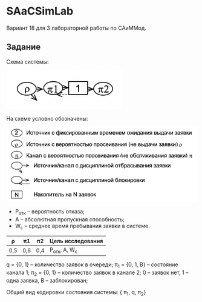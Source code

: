 # SAaCSimLab
 Вариант 18 для 3 лабораторной работы по САиММод.

## Задание

Схема системы:

![Схема](ReadmeImg/scheme.png)

На схеме условно обозначены:

![Легенда](ReadmeImg/legend.png)

* Р<sub>отк</sub> – вероятность отказа;  
* А – абсолютная пропускная способность; 
* W<sub>с</sub> – среднее время пребывания заявки в системе. 

|ρ|π1|π2|Цель исследования|
|---|---|---|-----------|
|0,5|0,6|0,4|Р<sub>отк</sub>, А, W<sub>с</sub>|

q = {0, 1} – количество заявок в очереди;
π<sub>1</sub> = {0, 1, B} – состояние канала 1; 
π<sub>2</sub> = {0, 1} – количество заявок в канале 2;
0 – заявок нет, 1 – одна заявка, B – заблокирован;

Общий вид кодировки состояния системы: 
  { π<sub>1</sub>, q, π<sub>2</sub>}
